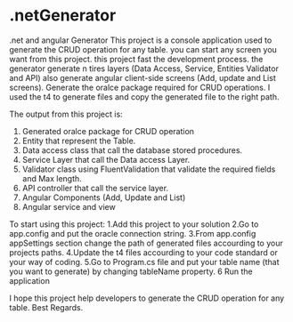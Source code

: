 # .netGenerator
.net and angular Generator
This project is a console application used to generate the CRUD operation for any table.
you can start any screen you want from this project.
this project fast the development process.
the generator generate n tires layers (Data Access, Service, Entities Validator and API)
also generate angular client-side screens (Add, update and List screens).
Generate the oralce package required for CRUD operations.
I used the t4 to generate files and copy the generated file to the right path.

The output from this project is:
1. Generated oralce package for CRUD operation
2. Entity that represent the Table.
3. Data access class that call the database stored procedures.
4. Service Layer that call the Data access Layer.
5. Validator class using FluentValidation that validate the required fields and Max length.
6. API controller that call the service layer.
7. Angular Components (Add, Update and List)
8. Angular service and view



To start using this project: 
1.Add this project to your solution
2.Go to app.config and put the oracle connection string.
3.From app.config appSettings section change the path of generated files accourding to your projects paths.
4.Update the t4 files accourding to your code standard or your way of coding.
5.Go to Program.cs file and put your table name (that you want to generate) by changing tableName property.
6 Run the application

I hope this project help developers to generate the CRUD operation for any table.
Best Regards.

